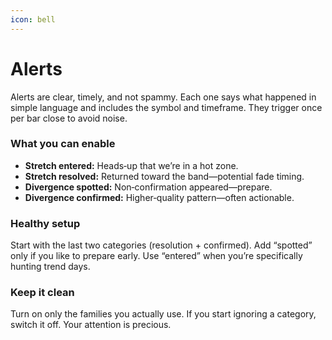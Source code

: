 ```yaml
---
icon: bell
---
```


# Alerts

Alerts are clear, timely, and not spammy. Each one says what happened in simple language and includes the symbol and timeframe. They trigger once per bar close to avoid noise.

### **What you can enable**

* **Stretch entered:** Heads‑up that we’re in a hot zone.
* **Stretch resolved:** Returned toward the band—potential fade timing.
* **Divergence spotted:** Non‑confirmation appeared—prepare.
* **Divergence confirmed:** Higher‑quality pattern—often actionable.

### **Healthy setup**

Start with the last two categories (resolution + confirmed). Add “spotted” only if you like to prepare early. Use “entered” when you’re specifically hunting trend days.

### **Keep it clean**

Turn on only the families you actually use. If you start ignoring a category, switch it off. Your attention is precious.
